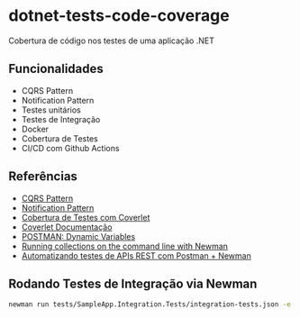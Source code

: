 # dotnet-tests-code-coverage
Cobertura de código nos testes de uma aplicação .NET

## Funcionalidades

- CQRS Pattern
- Notification Pattern
- Testes unitários
- Testes de Integração
- Docker
- Cobertura de Testes
- CI/CD com Github Actions

## Referências

- [CQRS Pattern](https://github.com/tfsantosbr/dotnet-cqrs-pattern)
- [Notification Pattern](https://github.com/tfsantosbr/dotnet-notification-pattern)
- [Cobertura de Testes com Coverlet](https://renatogroffe.medium.com/net-5-cobertura-de-testes-com-coverlet-7cbec2f052d9)
- [Coverlet Documentação](https://github.com/coverlet-coverage/coverlet)
- [POSTMAN: Dynamic Variables](https://learning.postman.com/docs/writing-scripts/script-references/variables-list/)
- [Running collections on the command line with Newman](https://learning.postman.com/docs/running-collections/using-newman-cli/command-line-integration-with-newman/)
- [Automatizando testes de APIs REST com Postman + Newman](https://renatogroffe.medium.com/automatizando-testes-de-apis-rest-com-postman-newman-a90f0d90df09)

## Rodando Testes de Integração via Newman

```bash
newman run tests/SampleApp.Integration.Tests/integration-tests.json -e tests/SampleApp.Integration.Tests/local.environment.json --insecure
```
